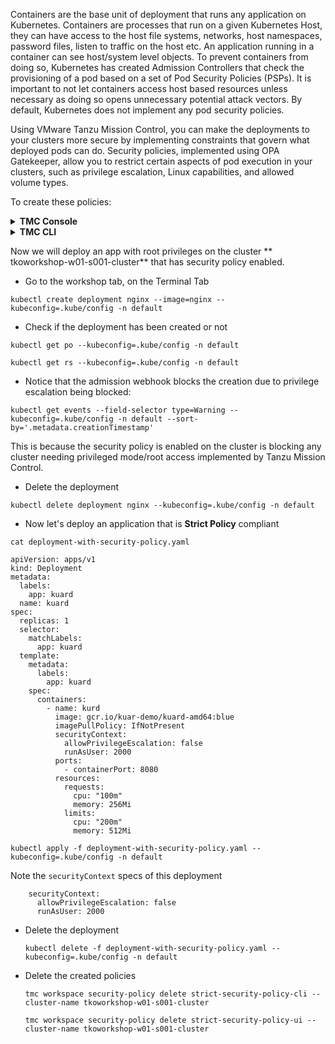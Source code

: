 Containers are the base unit of deployment that runs any application on Kubernetes. Containers are processes that run on a given Kubernetes Host, they can have access to the host file systems, networks, host namespaces, password files, listen to traffic on the host etc. 
An application running in a container can see host/system level objects. To prevent containers from doing so, Kubernetes has created Admission Controllers that check the provisioning of a pod based on a set of Pod Security Policies (PSPs). It is important to not let containers access host based resources unless necessary as doing so opens unnecessary potential attack vectors. By default, Kubernetes does not implement any pod security policies.

Using VMware Tanzu Mission Control, you can make the deployments to your clusters more secure by implementing constraints that govern what deployed pods can do. Security policies, implemented using OPA Gatekeeper, allow you to restrict certain aspects of pod execution in your clusters, such as privilege escalation, Linux capabilities, and allowed volume types.

To create these policies:

<details>
<summary><b>TMC Console</b></summary>
<p>

* Click on the **Security** tab within the policy assignments section and click on the **Clusters** view if you are still seeing **Workspaces**.

* Click on the **tkoworkshop-w01-s001-cluster** Cluster under the Cluster Group **tkoworkshop-w01-s001-cg**

* Click **Create Security Policy**

* Select the **Security template** *Strict*

* Provide a policy name `strict-security-policy-ui`

* Click **Create policy**

</p>
</details>

<details>
<summary><b>TMC CLI</b></summary>
<p>

* Before we apply this policy using the TMC CLI, let's have a look on its definition and do some modifications

```editor:open-file
### file: ~/strict-security-policy.yaml
fullName:
  clusterName: tkoworkshop-w01-s001-cluster
  name: strict-security-policy-cli
  managementClusterName: attached
  provisionerName: attached
spec:
  input: {}
  recipe: strict
  recipeVersion: v1
  type: security-policy
```

* Create the strict security policy 

    ```execute-1
    tmc cluster security-policy create -f strict-security-policy.yaml
    ```

* Confirm that the policy has been created and synced to tkoworkshop-w01-s001-cluster 

    ```execute-1
    tmc cluster security-policy get strict-security-policy-cli --cluster-name tkoworkshop-w01-s001-cluster
    ```

    ```execute-2
    kubectl get opapolicies.intents.tmc.cloud.vmware.com --kubeconfig=.kube/config
    ```

    You should get both `strict-security-policy-cli` and `strict-security-policy-ui` listed
    
* Wait until all pods in **gatekeeper-system** Namespace are in **1/1 Ready** Status

    ```execute-2
    kubectl get pods -n gatekeeper-system
    ```    
</p>
</details>
<p>
</p>

Now we will deploy an app with root privileges on the cluster **
tkoworkshop-w01-s001-cluster** that has security policy enabled.

* Go to the workshop tab, on the Terminal Tab

```execute-1
kubectl create deployment nginx --image=nginx --kubeconfig=.kube/config -n default
```

* Check if the deployment has been created or not

```execute-1
kubectl get po --kubeconfig=.kube/config -n default
```

```execute-1
kubectl get rs --kubeconfig=.kube/config -n default
```

* Notice that the admission webhook blocks the creation due to privilege escalation being blocked:

```execute-1
kubectl get events --field-selector type=Warning --kubeconfig=.kube/config -n default --sort-by='.metadata.creationTimestamp'
```

This is because the security policy is enabled on the cluster is blocking any cluster needing privileged mode/root access implemented by Tanzu Mission Control.

* Delete the deployment

```execute-1
kubectl delete deployment nginx --kubeconfig=.kube/config -n default
```

* Now let's deploy an application that is **Strict Policy** compliant 

```execute-1
cat deployment-with-security-policy.yaml 

apiVersion: apps/v1
kind: Deployment
metadata:
  labels:
    app: kuard
  name: kuard
spec:
  replicas: 1
  selector:
    matchLabels:
      app: kuard
  template:
    metadata:
      labels:
        app: kuard
    spec:
      containers:
        - name: kurd
          image: gcr.io/kuar-demo/kuard-amd64:blue
          imagePullPolicy: IfNotPresent
          securityContext:
            allowPrivilegeEscalation: false
            runAsUser: 2000
          ports:
            - containerPort: 8080
          resources:
            requests:
              cpu: "100m"
              memory: 256Mi
            limits:
              cpu: "200m"
              memory: 512Mi

kubectl apply -f deployment-with-security-policy.yaml --kubeconfig=.kube/config -n default
```

Note the `securityContext` specs of this deployment 

```editor:select-matching-text
    securityContext:
      allowPrivilegeEscalation: false
      runAsUser: 2000
```
* Delete the deployment

    ```execute-1
    kubectl delete -f deployment-with-security-policy.yaml --kubeconfig=.kube/config -n default
    ```

* Delete the created policies  

    ```execute-1
    tmc workspace security-policy delete strict-security-policy-cli --cluster-name tkoworkshop-w01-s001-cluster
    ```

    ```execute-1
    tmc workspace security-policy delete strict-security-policy-ui --cluster-name tkoworkshop-w01-s001-cluster

    ```
